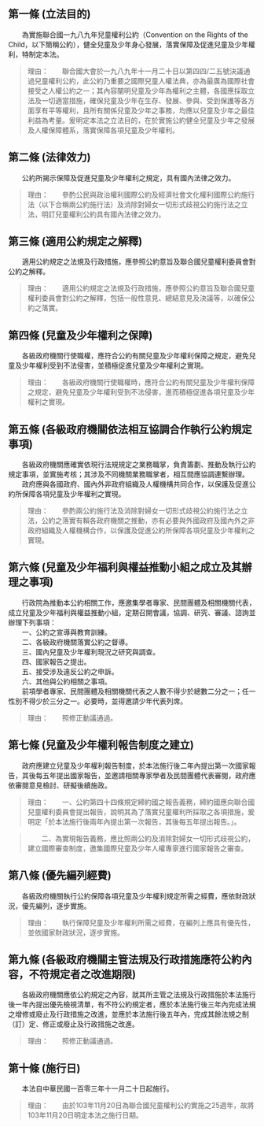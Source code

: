 第一條 (立法目的)
-----------------
　　為實施聯合國一九八九年兒童權利公約（Convention on the Rights of the Child，以下簡稱公約），健全兒童及少年身心發展，落實保障及促進兒童及少年權利，特制定本法。  
> 理由：　　聯合國大會於一九八九年十一月二十日以第四四/二五號決議通過兒童權利公約，此公約乃重要之國際兒童人權法典，亦為最廣為國際社會接受之人權公約之一；其內容闡明兒童及少年為權利之主體，各國應採取立法及一切適當措施，確保兒童及少年在生存、發展、參與、受到保護等各方面享有平等權利，且所有關係兒童及少年之事務，均應以兒童及少年之最佳利益為考量。爰明定本法之立法目的，在於實施公約健全兒童及少年之發展及人權保障體系，落實保障各項兒童及少年權利。



第二條 (法律效力)
-----------------
　　公約所揭示保障及促進兒童及少年權利之規定，具有國內法律之效力。  
> 理由：　　參酌公民與政治權利國際公約及經濟社會文化權利國際公約施行法（以下合稱兩公約施行法）及消除對婦女一切形式歧視公約施行法之立法，明訂兒童權利公約具有國內法律之效力。



第三條 (適用公約規定之解釋)
---------------------------
　　適用公約規定之法規及行政措施，應參照公約意旨及聯合國兒童權利委員會對公約之解釋。  
> 理由：　　適用公約規定之法規及行政措施，應參照公約意旨及聯合國兒童權利委員會對公約之解釋，包括一般性意見、總結意見及決議等，以確保公約之落實。



第四條 (兒童及少年權利之保障)
-----------------------------
　　各級政府機關行使職權，應符合公約有關兒童及少年權利保障之規定，避免兒童及少年權利受到不法侵害，並積極促進兒童及少年權利之實現。  
> 理由：　　各級政府機關行使職權時，應符合公約有關兒童及少年權利保障之規定，避免兒童及少年權利受到不法侵害，進而積極促進各項兒童及少年權利之實現。



第五條 (各級政府機關依法相互協調合作執行公約規定事項)
-----------------------------------------------------
　　各級政府機關應確實依現行法規規定之業務職掌，負責籌劃、推動及執行公約規定事項，並實施考核；其涉及不同機關業務職掌者，相互間應協調連繫辦理。  
　　政府應與各國政府、國內外非政府組織及人權機構共同合作，以保護及促進公約所保障各項兒童及少年權利之實現。  
> 理由：　　參酌兩公約施行法及消除對婦女一切形式歧視公約施行法之立法，公約之落實有賴各政府機關之推動，亦有必要與外國政府及國內外之非政府組織及人權機構合作，以保護及促進公約所保障各項兒童及少年權利之實現。



第六條 (兒童及少年福利與權益推動小組之成立及其辦理之事項)
---------------------------------------------------------
　　行政院為推動本公約相關工作，應邀集學者專家、民間團體及相關機關代表，成立兒童及少年福利與權益推動小組，定期召開會議，協調、研究、審議、諮詢並辦理下列事項：  
　　一、公約之宣導與教育訓練。  
　　二、各級政府機關落實公約之督導。  
　　三、國內兒童及少年權利現況之研究與調查。  
　　四、國家報告之提出。  
　　五、接受涉及違反公約之申訴。  
　　六、其他與公約相關之事項。  
　　前項學者專家、民間團體及相關機關代表之人數不得少於總數二分之一；任一性別不得少於三分之一。必要時，並得邀請少年代表列席。  
> 理由：　　照修正動議通過。



第七條 (兒童及少年權利報告制度之建立)
-------------------------------------
　　政府應建立兒童及少年權利報告制度，於本法施行後二年內提出第一次國家報告，其後每五年提出國家報告，並邀請相關專家學者及民間團體代表審閱，政府應依審閱意見檢討、研擬後續施政。  
> 理由：　　一、公約第四十四條規定締約國之報告義務，締約國應向聯合國兒童權利委員會提出報告，說明其為了落實兒童權利所採取之各項措施，爰明定「於本法施行後兩年內提出第一次報告，其後每五年提出報告。」。

> 　　二、為實現報告義務，應比照兩公約及消除對婦女一切形式歧視公約，建立國際審查制度，邀集國際兒童及少年人權專家進行國家報告之審查。



第八條 (優先編列經費)
---------------------
　　各級政府機關執行公約保障各項兒童及少年權利規定所需之經費，應依財政狀況，優先編列，逐步實施。  
> 理由：　　執行保障兒童及少年權利所需之經費，在編列上應具有優先性，並依國家財政狀況，逐步實施。



第九條 (各級政府機關主管法規及行政措施應符公約內容，不符規定者之改進期限)
-------------------------------------------------------------------------
　　各級政府機關應依公約規定之內容，就其所主管之法規及行政措施於本法施行後一年內提出優先檢視清單，有不符公約規定者，應於本法施行後三年內完成法規之增修或廢止及行政措施之改進，並應於本法施行後五年內，完成其餘法規之制（訂）定、修正或廢止及行政措施之改進。  
> 理由：　　照修正動議通過。



第十條 (施行日)
---------------
　　本法自中華民國一百零三年十一月二十日起施行。  
> 理由：　　由於103年11月20日為聯合國兒童權利公約實施之25週年，故將103年11月20日明定本法之施行日期。